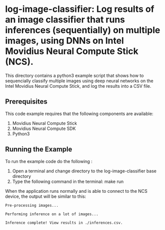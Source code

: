 # log-image-classifier: Log results of an image classifier that runs inferences (sequentially) on multiple images, using DNNs on Intel Movidius Neural Compute Stick (NCS).

This directory contains a python3 example script that shows how to sequencially classify multiple images using deep neural networks on the Intel Movidius Neural Compute Stick, and log the results into a CSV file.

## Prerequisites

This code example requires that the following components are available:
1. Movidius Neural Compute Stick
2. Movidius Neural Compute SDK
3. Python3


## Running the Example
To run the example code do the following :
1. Open a terminal and change directory to the log-image-classifier base directory
2. Type the following command in the terminal: make run 

When the application runs normally and is able to connect to the NCS device, the output will be similar to this:

~~~
Pre-processing images...

Performing inference on a lot of images...

Inference complete! View results in ./inferences.csv.
~~~



